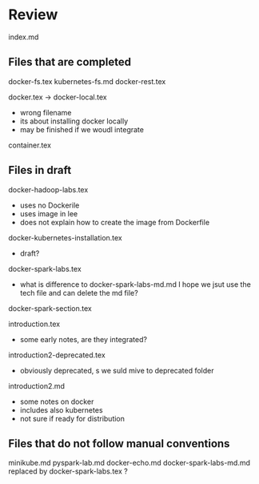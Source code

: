 # Review

index.md

## Files that are completed

docker-fs.tex
kubernetes-fs.md
docker-rest.tex

docker.tex -> docker-local.tex
* wrong filename
* its about installing docker locally
* may be finished if we woudl integrate 

container.tex


## Files in draft


docker-hadoop-labs.tex
* uses no Dockerile
* uses image in lee
* does not explain how to create the image from Dockerfile

docker-kubernetes-installation.tex
* draft?

docker-spark-labs.tex
* what is difference to docker-spark-labs-md.md I hope we jsut use the
  tech file and can delete the md file?

docker-spark-section.tex

introduction.tex
* some early notes, are they integrated?

introduction2-deprecated.tex
* obviously deprecated, s we suld mive to deprecated folder

introduction2.md
* some notes on docker
* includes also kubernetes
* not sure if ready for distribution

## Files that do not follow manual conventions

minikube.md
pyspark-lab.md
docker-echo.md
docker-spark-labs-md.md replaced by docker-spark-labs.tex ?
